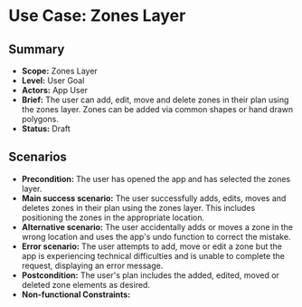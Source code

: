 # Use Case: Zones Layer

## Summary

- **Scope:** Zones Layer
- **Level:** User Goal
- **Actors:** App User
- **Brief:** The user can add, edit, move and delete zones in their plan using the zones layer. Zones can be added via common shapes or hand drawn polygons.
- **Status:** Draft

## Scenarios

- **Precondition:**
  The user has opened the app and has selected the zones layer.
- **Main success scenario:**
  The user successfully adds, edits, moves and deletes zones in their plan using the zones layer. This includes positioning the zones in the appropriate location.
- **Alternative scenario:**
  The user accidentally adds or moves a zone in the wrong location and uses the app's undo function to correct the mistake.
- **Error scenario:**
  The user attempts to add, move or edit a zone but the app is experiencing technical difficulties and is unable to complete the request, displaying an error message.
- **Postcondition:**
  The user's plan includes the added, edited, moved or deleted zone elements as desired.
- **Non-functional Constraints:**
